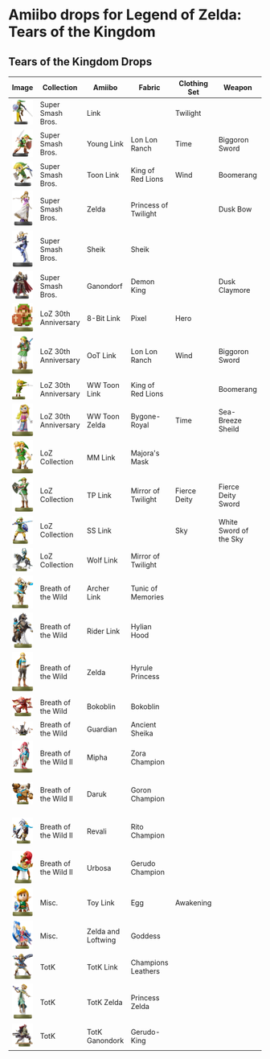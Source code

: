 # Amiibo drops for Legend of Zelda: Tears of the Kingdom

## Tears of the Kingdom Drops
| Image                                    | Collection            | Amiibo             | Fabric               | Clothing Set | Weapon                 | Notes                   |
| ---------------------------------------- | --------------------- | ------------------ | -------------------- | ------------ | ---------------------- | ----------------------- |
| ![](.images/amiibo-smash-link.webp)      | Super Smash Bros.     | Link               |                      | Twilight     |                        | Epona                   |
| ![](.images/amiibo-smash-link-young.png) | Super Smash Bros.     | Young Link         | Lon Lon Ranch        | Time         | Biggoron Sword         |                         |
| ![](.images/amiibo-smash-link-toon.png)  | Super Smash Bros.     | Toon Link          | King of Red Lions    | Wind         | Boomerang              |                         |
| ![](.images/amiibo-smash-zelda.webp)     | Super Smash Bros.     | Zelda              | Princess of Twilight |              | Dusk Bow               |                         |
| ![](.images/amiibo-smash-sheik.png)      | Super Smash Bros.     | Sheik              | Sheik                |              |                        | Sheik's Mask            |
| ![](.images/amiibo-smash-ganondorf.webp) | Super Smash Bros.     | Ganondorf          | Demon King           |              | Dusk Claymore          |                         |
| ![](.images/amiibo-link-legend.png)      | LoZ 30th Anniversary  | 8-Bit Link         | Pixel                | Hero         |                        |                         |
| ![](.images/amiibo-link-ocarina.png)     | LoZ 30th Anniversary  | OoT Link           | Lon Lon Ranch        | Wind         | Biggoron Sword         |                         |
| ![](.images/amiibo-link-toon.png)        | LoZ 30th Anniversary  | WW Toon Link       | King of Red Lions    |              | Boomerang              |                         |
| ![](.images/amiibo-zelda-toon.png)       | LoZ 30th Anniversary  | WW Toon Zelda      | Bygone-Royal         | Time         | Sea-Breeze Sheild      | Epona                   |
| ![](.images/amiibo-link-majora.png)      | LoZ Collection        | MM Link            | Majora's Mask        |              |                        | Epona                   |
| ![](.images/amiibo-link-twilight.png)    | LoZ Collection        | TP Link            | Mirror of Twilight   | Fierce Deity | Fierce Deity Sword     |                         |
| ![](.images/amiibo-link-skyward.png)     | LoZ Collection        | SS Link            |                      | Sky          | White Sword of the Sky |                         |
| ![](.images/amiibo-link-wolf.webp)       | LoZ Collection        | Wolf Link          | Mirror of Twilight   |              |                        | Meat                    |
| ![](.images/amiibo-link-archer.png)      | Breath of the Wild    | Archer Link        | Tunic of Memories    |              |                        |                         |
| ![](.images/amiibo-link-rider.png)       | Breath of the Wild    | Rider Link         | Hylian Hood          |              |                        |                         |
| ![](.images/amiibo-zelda.png)            | Breath of the Wild    | Zelda              | Hyrule Princess      |              |                        |                         |
| ![](.images/amiibo-bokoblin.png)         | Breath of the Wild    | Bokoblin           | Bokoblin             |              |                        |                         |
| ![](.images/amiibo-guardian.png)         | Breath of the Wild    | Guardian           | Ancient Sheika       |              |                        |                         |
| ![](.images/amiibo-mipha.png)            | Breath of the Wild II | Mipha              | Zora Champion        |              |                        | Vah Ruta Divine Helm    |
| ![](.images/amiibo-daruk.png)            | Breath of the Wild II | Daruk              | Goron Champion       |              |                        | Vah Rudania Divine Helm |
| ![](.images/amiibo-revali.png)           | Breath of the Wild II | Revali             | Rito Champion        |              |                        | Vah Medoh Divine Helm   |
| ![](.images/amiibo-urbosa.png)           | Breath of the Wild II | Urbosa             | Gerudo Champion      |              |                        | Van Naboris Divine Helm |
| ![](.images/amiibo-link-toy.webp)        | Misc.                 | Toy Link           | Egg                  | Awakening    |                        |                         |
| ![](.images/amiibo-zelda-loftwing.webp)  | Misc.                 | Zelda and Loftwing | Goddess              |              |                        | Rare Stones             |
| ![](.images/amiibo-link-totk.webp)       | TotK                  | TotK Link          | Champions Leathers   |              |                        |                         |
| ![](.images/amiibo-zelda-totk.png)          | TotK                  | TotK Zelda         | Princess Zelda       |              |                        |                         |
| ![](.images/amiibo-ganondorf-totk.png)      | TotK                  | TotK Ganondork     | Gerudo-King          |              |                        |                         |
